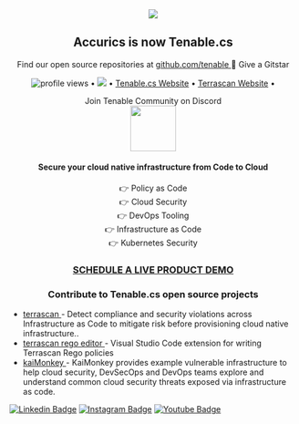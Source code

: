 <div align="center"><img class="tio-logo" src="https://static.tenable.com/press/logos/products/Tenable-cs-FullColor-RGB-logo.png"></div>

<h2 align="center">
Accurics is now Tenable.cs</h3>
<p align="center">Find our open source repositories at <a href="https://github.com/tenable"> github.com/tenable </a> 🌟 Give a Gitstar </p>

<p align="center">
  <img src="https://gpvc.arturio.dev/accurics" alt="profile views"> •
  <a href="https://twitter.com/intent/follow?screen_name=TenableSecurity&tw_p=followbutton"><img src="https://img.shields.io/twitter/follow/TenableSecurity?label=%40TenableSecurity&style=social"></a>  •
  <a href="https://www.tenable.com/products/tenable-cs"> Tenable.cs Website</a> •
   <a href="https://runterrascan.io"> Terrascan Website</a> •

</p>

<p align="center">
    Join Tenable Community on Discord 
<br/>
<a href="https://discord.gg/59vwVuGyGr">
    <img src="http://fig.io/icons/discord-logo-square.png" width="80px" height="80px" />
</a>
</p>




 <h4 align="center" > Secure your cloud native infrastructure from Code to Cloud  </h4>
<p align="center">
   👉 Policy as Code <br>
   👉 Cloud Security <br>
   👉 DevOps Tooling <br>
   👉 Infrastructure as Code <br>
   👉 Kubernetes Security <br>
</p>

<h3 align="center"><a href="https://www.tenable.com/products/tenable-cs/evaluate"> SCHEDULE A LIVE PRODUCT DEMO  </a></h3>
<h3 align="center">Contribute to Tenable.cs open source projects</h3>

<p align="center">

- <a href="https://github.com/tenable/terrascan"> terrascan </a> - Detect compliance and security violations across Infrastructure as Code to mitigate risk before provisioning cloud native infrastructure..
- <a href="https://github.com/tenable/terrascan-rego-editor"> terrascan rego editor </a> - Visual Studio Code extension for writing Terrascan Rego policies
- <a href="https://github.com/tenable/KaiMonkey"> kaiMonkey </a> - KaiMonkey provides example vulnerable infrastructure to help cloud security, DevSecOps and DevOps teams explore and understand common cloud security threats exposed via infrastructure as code.
</p>


 
[![Linkedin Badge](https://img.shields.io/badge/tenable-mycompany/?style=flat-square&logo=Linkedin&logoColor=white&link=https://www.linkedin.com/company/tenableinc/)](https://www.linkedin.com/company/tenableinc/mycompany/)
[![Instagram Badge](https://img.shields.io/badge/tenable-purple?style=flat-square&logo=instagram&logoColor=white&link=https://www.instagram.com/tenablesecurity/)](https://www.instagram.com/tenablesecurity/)
[![Youtube Badge](https://img.shields.io/badge/-tenable-darkred?style=flat-square&logo=youtube&logoColor=white&link=https://www.youtube.com/user/tenablesecurity)](https://www.youtube.com/user/tenablesecurity)


